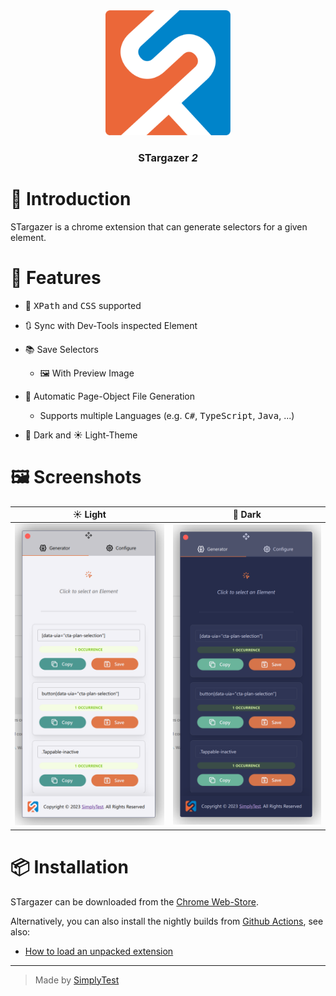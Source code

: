 <div align="center">
<img src="assets/logo.png" width=200>

### STargazer <i>2</i>

</div>

# 👋 Introduction
STargazer is a chrome extension that can generate selectors for a given element.

# 🔭 Features

* 🧠 <kbd>XPath</kbd> and <kbd>CSS</kbd> supported

* 🔃 Sync with Dev-Tools inspected Element

* 📚 Save Selectors
  * 🖼️ With Preview Image

* 🤖 Automatic Page-Object File Generation
  * Supports multiple Languages (e.g. <kbd>C#</kbd>, <kbd>TypeScript</kbd>, <kbd>Java</kbd>, ...)

* 🌙 Dark and ☀️ Light-Theme

# 🖼️ Screenshots

| ☀️ Light                                | 🌙 Dark                               |
| -------------------------------------- | ------------------------------------ |
| ![light](assets/screenshots/light.png) | ![dark](assets/screenshots/dark.png) |


# 📦 Installation

STargazer can be downloaded from the [Chrome Web-Store](https://chrome.google.com/webstore/detail/stargazer/mkphjcfplanogllpfpfefcpfbdpchkjh).

Alternatively, you can also install the nightly builds from [Github Actions](https://github.com/simplytest/STargazer/actions), see also: 
- [How to load an unpacked extension](https://developer.chrome.com/docs/extensions/mv3/getstarted/development-basics/#load-unpacked)

---

> Made by [SimplyTest](https://simplytest.de/)